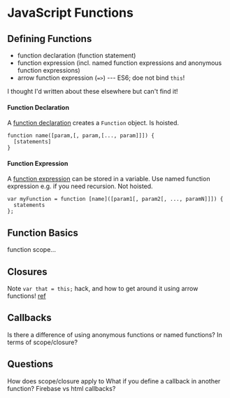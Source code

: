 # JavaScript Functions

## Defining Functions

* function declaration (function statement)
* function expression (incl. named function expressions and anonymous function expressions)
* arrow function expression (`=>`) --- ES6; doe not bind `this`!

I thought I'd written about these elsewhere but can't find it!


#### Function Declaration

A [function declaration](https://developer.mozilla.org/en-US/docs/Web/JavaScript/Reference/Statements/function) creates a `Function` object. Is hoisted.

    function name([param,[, param,[..., param]]]) {
      [statements]
    }



#### Function Expression

A [function expression](https://developer.mozilla.org/en-US/docs/Web/JavaScript/Reference/Operators/function) can be stored in a variable. Use named function expression e.g. if you need recursion. Not hoisted.

    var myFunction = function [name]([param1[, param2[, ..., paramN]]]) {
      statements
    };


## Function Basics

function scope...

## Closures

Note `var that = this;` hack, and how to get around it using arrow functions! [ref](https://stackoverflow.com/q/4886632/2762964)

## Callbacks

Is there a difference of using anonymous functions or named functions? In terms of scope/closure?

## Questions

How does scope/closure apply to 
What if you define a callback in another function? Firebase vs html callbacks?
